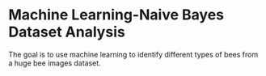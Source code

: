 # Machine Learning-Naive Bayes Dataset Analysis
The goal is to use machine learning to identify different types of bees from a huge bee images dataset.
